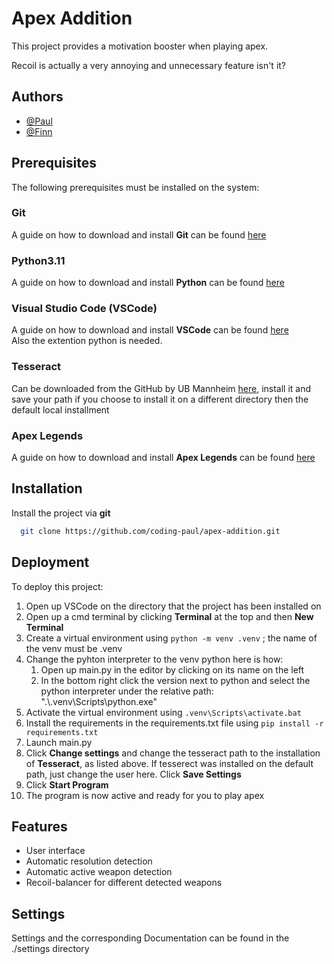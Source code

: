 # Apex Addition

This project provides a motivation booster when playing apex.

Recoil is actually a very annoying and unnecessary feature isn't it? 

## Authors

- [@Paul](https://www.github.com/coding-paul)
- [@Finn](https://www.github.com/Feuerkrabbe)

## Prerequisites

The following prerequisites must be installed on the system:

### Git

A guide on how to download and install **Git** can be found [here](https://learn.microsoft.com/de-de/devops/develop/git/install-and-set-up-git)

### Python3.11

A guide on how to download and install **Python** can be found [here](https://www.simplilearn.com/tutorials/python-tutorial/python-installation-on-windows) <br/>

### Visual Studio Code (VSCode)

A guide on how to download and install **VSCode** can be found [here](https://www.gitkraken.com/blog/vs-code-download)<br/>
Also the extention python is needed.

### Tesseract

Can be downloaded from the GitHub by UB Mannheim [here](https://github.com/tesseract-ocr/tesseract/releases/download/5.5.0/tesseract-ocr-w64-setup-5.5.0.20241111.exe), install it and save your path if you choose to install it on a different directory then the default local installment

### Apex Legends

A guide on how to download and install **Apex Legends** can be found [here](https://www.hp.com/us-en/shop/tech-takes/how-to-play-apex-legends-on-pc)

## Installation

Install the project via **git**

```bash
  git clone https://github.com/coding-paul/apex-addition.git
```

## Deployment


To deploy this project:

1. Open up VSCode on the directory that the project has been installed on
2. Open up a cmd terminal by clicking **Terminal** at the top and then **New Terminal**
3. Create a virtual environment using ```python -m venv .venv``` ; the name of the venv must be .venv
4. Change the pyhton interpreter to the venv python here is how: 
    1. Open up main.py in the editor by clicking on its name on the left
    2. In the bottom right click the version next to python and select the python interpreter under the relative path: ".\\.venv\Scripts\python.exe"
4. Activate the virtual environment using ```.venv\Scripts\activate.bat```
5. Install the requirements in the requirements.txt file using ```pip install -r requirements.txt```
6. Launch main.py
7. Click **Change settings** and change the tesseract path to the installation of **Tesseract**, as listed above. If tesserect was installed on the default path, just change the user here. Click **Save Settings**
8. Click **Start Program**
9. The program is now active and ready for you to play apex

## Features

- User interface
- Automatic resolution detection
- Automatic active weapon detection
- Recoil-balancer for different detected weapons

## Settings 

Settings and the corresponding Documentation can be found in the ./settings directory